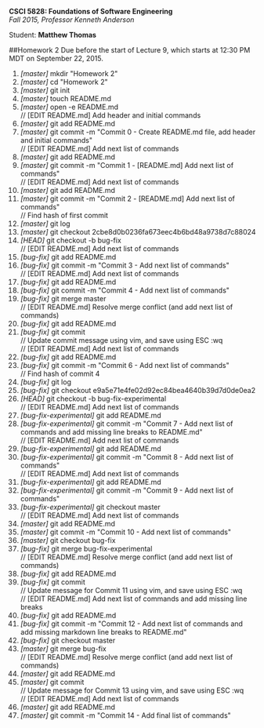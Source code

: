 **CSCI 5828: Foundations of Software Engineering**  
*Fall 2015, Professor Kenneth Anderson*

Student: **Matthew Thomas**

##Homework 2
Due before the start of Lecture 9, which starts at 12:30 PM MDT on September 22, 2015.

1. *[master]* mkdir "Homework 2"  
2. *[master]* cd "Homework 2"  
3. *[master]* git init  
4. *[master]* touch README.md  
5. *[master]* open -e README.md  
// [EDIT README.md] Add header and initial commands  
6. *[master]* git add README.md  
7. *[master]* git commit -m "Commit 0 - Create README.md file, add header and initial commands"  
// [EDIT README.md] Add next list of commands  
8. *[master]* git add README.md  
9. *[master]* git commit -m "Commit 1 - [README.md] Add next list of commands"  
// [EDIT README.md] Add next list of commands  
10. *[master]* git add README.md  
11. *[master]* git commit -m "Commit 2 - [README.md] Add next list of commands"  
// Find hash of first commit  
12. *[master]* git log  
13. *[master]* git checkout 2cbe8d0b0236fa673eec4b6bd48a9738d7c88024  
14. *[HEAD]* git checkout -b bug-fix  
// [EDIT README.md] Add next list of commands  
15. *[bug-fix]* git add README.md  
16. *[bug-fix]* git commit -m "Commit 3 - Add next list of commands"  
// [EDIT README.md] Add next list of commands  
17. *[bug-fix]* git add README.md  
18. *[bug-fix]* git commit -m "Commit 4 - Add next list of commands"  
19. *[bug-fix]* git merge master  
// [EDIT README.md] Resolve merge conflict (and add next list of commands)  
20. *[bug-fix]* git add README.md  
21. *[bug-fix]* git commit  
// Update commit message using vim, and save using ESC :wq  
// [EDIT README.md] Add next list of commands  
22. *[bug-fix]* git add README.md  
23. *[bug-fix]* git commit -m "Commit 6 - Add next list of commands"  
// Find hash of commit 4  
24. *[bug-fix]* git log  
25. *[bug-fix]* git checkout e9a5e71e4fe02d92ec84bea4640b39d7d0de0ea2  
26. *[HEAD]* git checkout -b bug-fix-experimental  
// [EDIT README.md] Add next list of commands  
27. *[bug-fix-experimental]* git add README.md  
28. *[bug-fix-experimental]* git commit -m "Commit 7 - Add next list of commands and add missing line breaks to README.md"  
// [EDIT README.md] Add next list of commands  
29. *[bug-fix-experimental]* git add README.md  
30. *[bug-fix-experimental]* git commit -m "Commit 8 - Add next list of commands"  
// [EDIT README.md] Add next list of commands  
31. *[bug-fix-experimental]* git add README.md  
32. *[bug-fix-experimental]* git commit -m "Commit 9 - Add next list of commands"  
33. *[bug-fix-experimental]* git checkout master  
// [EDIT README.md] Add next list of commands  
34. *[master]* git add README.md  
35. *[master]* git commit -m "Commit 10 - Add next list of commands"  
36. *[master]* git checkout bug-fix  
37. *[bug-fix]* git merge bug-fix-experimental  
// [EDIT README.md] Resolve merge conflict (and add next list of commands)  
38. *[bug-fix]* git add README.md  
39. *[bug-fix]* git commit  
// Update message for Commit 11 using vim, and save using ESC :wq  
// [EDIT README.md] Add next list of commands and add missing line breaks  
40. *[bug-fix]* git add README.md  
41. *[bug-fix]* git commit -m "Commit 12 - Add next list of commands and add missing markdown line breaks to README.md"  
42. *[bug-fix]* git checkout master  
43. *[master]* git merge bug-fix  
// [EDIT README.md] Resolve merge conflict (and add next list of commands)  
44. *[master]* git add README.md  
45. *[master]* git commit  
// Update message for Commit 13 using vim, and save using ESC :wq  
// [EDIT README.md] Add next list of commands  
46. *[master]* git add README.md  
47. *[master]* git commit -m "Commit 14 - Add final list of commands"  
